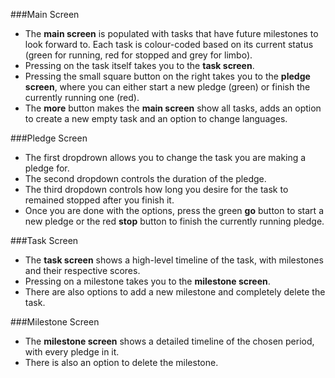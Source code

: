 ###Main Screen
* The **main screen** is populated with tasks that have future milestones to look forward to. Each task is colour-coded based on its current status (green for running, red for stopped and grey for limbo). 
* Pressing on the task itself takes you to the **task screen**. 
* Pressing the small square button on the right takes you to the **pledge screen**, where you can either start a new pledge (green) or finish the currently running one (red).
* The **more** button makes the **main screen** show all tasks, adds an option to create a new empty task and an option to change languages.

###Pledge Screen
* The first dropdrown allows you to change the task you are making a pledge for. 
* The second dropdown controls the duration of the pledge.
* The third dropdown controls how long you desire for the task to remained stopped after you finish it.
* Once you are done with the options, press the green **go** button to start a new pledge or the red **stop** button to finish the currently running pledge.

###Task Screen
* The **task screen** shows a high-level timeline of the task, with milestones and their respective scores.
* Pressing on a milestone takes you to the **milestone screen**.
* There are also options to add a new milestone and completely delete the task.

###Milestone Screen
* The **milestone screen** shows a detailed timeline of the chosen period, with every pledge in it. 
* There is also an option to delete the milestone.